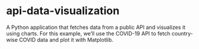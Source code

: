 # api-data-visualization
A Python application that fetches data from a public API and visualizes it using charts. For this example, we’ll use the COVID-19 API to fetch country-wise COVID data and plot it with Matplotlib.
